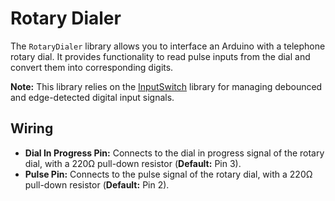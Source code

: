 # Rotary Dialer

The `RotaryDialer` library allows you to interface an Arduino with a telephone rotary dial. It provides functionality to read pulse inputs from the dial and convert them into corresponding digits.

**Note:** This library relies on the [InputSwitch](https://github.com/oskozach/InputSwitch) library for managing debounced and edge-detected digital input signals.

## Wiring

- **Dial In Progress Pin:** Connects to the dial in progress signal of the rotary dial, with a 220Ω pull-down resistor (**Default:** Pin 3).
- **Pulse Pin:** Connects to the pulse signal of the rotary dial, with a 220Ω pull-down resistor (**Default:** Pin 2).
